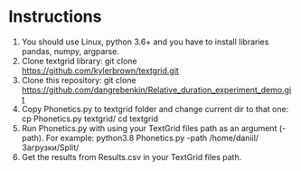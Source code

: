 # Instructions
1. You should use Linux, python 3.6+ and you have to install libraries pandas, numpy, argparse.
2. Clone textgrid library: git clone https://github.com/kylerbrown/textgrid.git
3. Clone this repository: git clone https://github.com/dangrebenkin/Relative_duration_experiment_demo.git
4. Copy Phonetics.py to textgrid folder and change current dir to that one:
   cp Phonetics.py textgrid/
   cd textgrid
5. Run Phonetics.py with using your TextGrid files path as an argument (-path). For example: 
   python3.8 Phonetics.py -path /home/daniil/Загрузки/Split/
6. Get the results from Results.csv in your TextGrid files path.
